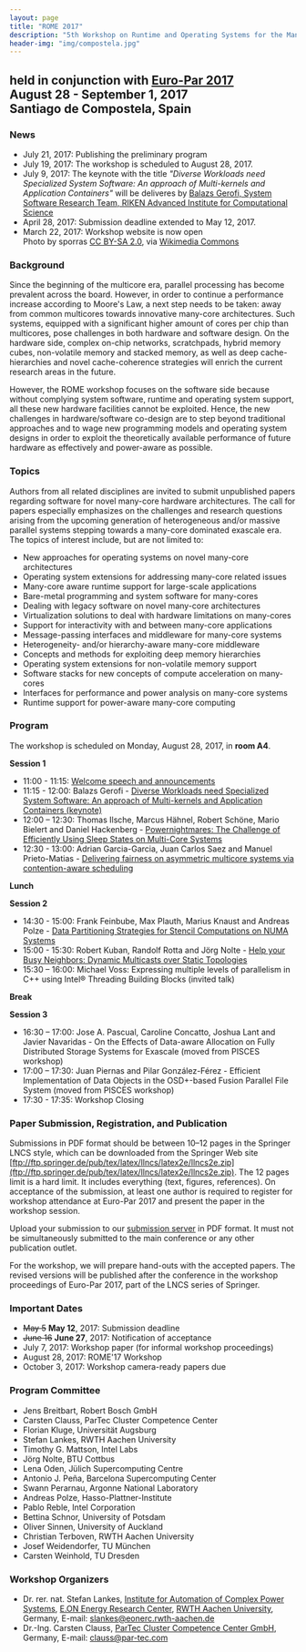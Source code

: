```yaml
---
layout: page
title: "ROME 2017"
description: "5th Workshop on Runtime and Operating Systems for the Many-core Era"
header-img: "img/compostela.jpg"
---
```


## held in conjunction with [Euro-Par 2017](http://europar2017.usc.es/)<br> August 28 - September 1, 2017<br> Santiago de Compostela, Spain

### News

* July 21, 2017: Publishing the preliminary program
* July 19, 2017: The workshop is scheduled to August 28, 2017.
* July 9, 2017: The keynote with the title *"Diverse Workloads need Specialized System Software: An approach of Multi-kernels and Application Containers"* will be deliveres by [Balazs Gerofi, System Software Research Team, RIKEN Advanced Institute for Computational Science](https://www-sys-aics.riken.jp/Members/gerofi.html)
* April 28, 2017: Submission deadline extended to May 12, 2017.
* March 22, 2017: Workshop website is now open<br>Photo by sporras [CC BY-SA 2.0](http://creativecommons.org/licenses/by-sa/2.0), via [Wikimedia Commons](https://commons.wikimedia.org/wiki/File%3AAyuntamiento_de_Santiago_de_Compostela.jpg)

### Background

Since the beginning of the multicore era, parallel processing has become prevalent across the board. However, in order to continue a performance increase according to Moore's Law, a next step needs to be taken: away from common multicores towards innovative many-core architectures. Such systems, equipped with a significant higher amount of cores per chip than multicores, pose challenges in both hardware and software design. On the hardware side, complex on-chip networks, scratchpads, hybrid memory cubes, non-volatile memory and stacked memory, as well as deep cache-hierarchies and novel cache-coherence strategies will enrich the current research areas in the future.

However, the ROME workshop focuses on the software side because without complying system software, runtime and operating system support, all these new hardware facilities cannot be exploited. Hence, the new challenges in hardware/software co-design are to step beyond traditional approaches and to wage new programming models and operating system designs in order to exploit the theoretically available performance of future hardware as effectively and power-aware as possible.

### Topics

Authors from all related disciplines are invited to submit unpublished papers regarding software for novel many-core hardware architectures. The call for papers especially emphasizes on the challenges and research questions arising from the upcoming generation of heterogeneous and/or massive parallel systems stepping towards a many-core dominated exascale era. The topics of interest include, but are not limited to:

* New approaches for operating systems on novel many-core architectures
* Operating system extensions for addressing many-core related issues
* Many-core aware runtime support for large-scale applications
* Bare-metal programming and system software for many-cores
* Dealing with legacy software on novel many-core architectures
* Virtualization solutions to deal with hardware limitations on many-cores
* Support for interactivity with and between many-core applications
* Message-passing interfaces and middleware for many-core systems 
* Heterogeneity- and/or hierarchy-aware many-core middleware
* Concepts and methods for exploiting deep memory hierarchies
* Operating system extensions for non-volatile memory support
* Software stacks for new concepts of compute acceleration on many-cores
* Interfaces for performance and power analysis on many-core systems
* Runtime support for power-aware many-core computing

### Program

The workshop is scheduled on Monday, August 28, 2017, in **room A4**.

**Session 1**

* 11:00 - 11:15: [Welcome speech and announcements](/slides/rome17_intro.pdf)
* 11:15 - 12:00: Balazs Gerofi - [Diverse Workloads need Specialized System Software: An approach of Multi-kernels and Application Containers (keynote)](/slides/rome17_gerofi.pdf)
* 12:00 – 12:30: Thomas Ilsche, Marcus Hähnel, Robert Schöne, Mario Bielert and Daniel Hackenberg - [Powernightmares: The Challenge of Efficiently Using Sleep States on Multi-Core Systems](/slides/rome17_bielert.pdf)
* 12:30 - 13:00: Adrian Garcia-Garcia, Juan Carlos Saez and Manuel Prieto-Matias - [Delivering fairness on asymmetric multicore systems via contention-aware scheduling](/slides/rome17_jcsaez.pdf)
 
**Lunch**

**Session 2**

* 14:30 - 15:00: Frank Feinbube, Max Plauth, Marius Knaust and Andreas Polze - [Data Partitioning Strategies for Stencil Computations on NUMA Systems](/slides/rome17_plauth.pdf)
* 15:00 - 15:30: Robert Kuban, Randolf Rotta and Jörg Nolte - [Help your Busy Neighbors: Dynamic Multicasts over Static Topologies](/slides/rome17_kuban.pdf)
* 15:30 – 16:00: Michael Voss: Expressing multiple levels of parallelism in C++ using Intel® Threading Building Blocks (invited talk)
 
**Break**

**Session 3**

* 16:30 – 17:00: Jose A. Pascual, Caroline Concatto, Joshua Lant and Javier Navaridas - On the Effects of Data-aware Allocation on Fully Distributed Storage Systems for Exascale (moved from PISCES workshop)
* 17:00 – 17:30: Juan Piernas and Pilar González-Férez - Efficient Implementation of Data Objects in the OSD+-based Fusion Parallel File System (moved from PISCES workshop)
* 17:30 - 17:35: Workshop Closing

### Paper Submission, Registration, and Publication

Submissions in PDF format should be between 10–12 pages in the Springer LNCS style, which can be downloaded from the Springer Web site [ftp://ftp.springer.de/pub/tex/latex/llncs/latex2e/llncs2e.zip](ftp://ftp.springer.de/pub/tex/latex/llncs/latex2e/llncs2e.zip). The 12 pages limit is a hard limit. It includes everything (text, figures, references). On acceptance of the submission, at least one author is required to register for workshop attendance at Euro-Par 2017 and present the paper in the workshop session.

Upload your submission to our [submission server](https://www.easychair.org/conferences/?conf=europar2017workshops) in PDF format.
It must not be simultaneously submitted to the main conference or any other publication outlet.

For the workshop, we will prepare hand-outs with the accepted papers. The revised versions will be published after the conference in the workshop proceedings of Euro-Par 2017, part of the LNCS series of Springer.

### Important Dates

* <del>May 5</del> **May 12**, 2017: Submission deadline
* <del>June 16</del> **June 27**, 2017: Notification of acceptance
* July 7, 2017: Workshop paper (for informal workshop proceedings)
* August 28, 2017: ROME'17 Workshop
* October 3, 2017: Workshop camera-ready papers due

### Program Committee

* Jens Breitbart, Robert Bosch GmbH
* Carsten Clauss, ParTec Cluster Competence Center
* Florian Kluge, Universität Augsburg
* Stefan Lankes, RWTH Aachen University
* Timothy G. Mattson, Intel Labs
* Jörg Nolte, BTU Cottbus
* Lena Oden, Jülich Supercomputing Centre
* Antonio J. Peña, Barcelona Supercomputing Center
* Swann Perarnau,  Argonne National Laboratory
* Andreas Polze, Hasso-Plattner-Institute
* Pablo Reble, Intel Corporation
* Bettina Schnor, University of Potsdam
* Oliver Sinnen, University of Auckland
* Christian Terboven, RWTH Aachen University
* Josef Weidendorfer, TU München
* Carsten Weinhold, TU Dresden

### Workshop Organizers

* Dr. rer. nat. Stefan Lankes, [Institute for Automation of Complex Power Systems](http://www.acs.eonerc.rwth-aachen.de/), [E.ON Energy Research Center](http://www.eonerc.rwth-aachen.de/), [RWTH Aachen University](http://www.rwth-aachen.de/), Germany, E-mail: <slankes@eonerc.rwth-aachen.de>
* Dr.-Ing. Carsten Clauss, [ParTec Cluster Competence Center GmbH](http://www.par-tec.com/), Germany, E-mail: <clauss@par-tec.com>
